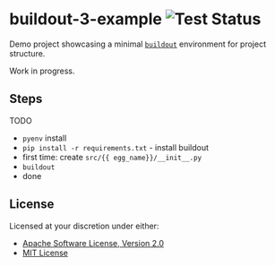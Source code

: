# buildout-3-example ![Test Status][test.svg]

Demo project showcasing a minimal [`buildout`][buildout] environment for project structure.

Work in progress.

## Steps

TODO

 - `pyenv` install
 - `pip install -r requirements.txt` - install buildout
 - first time: create `src/{{ egg_name}}/__init__.py`
 - `buildout`
 - done

## License

Licensed at your discretion under either:

 - [Apache Software License, Version 2.0](./LICENSE-APACHE)
 - [MIT License](./LICENSE-MIT)

 [buildout]: https://github.com/buildout/buildout
 [test.svg]: https://github.com/naftulikay/buildout-3-example/actions/workflows/python.yml/badge.svg